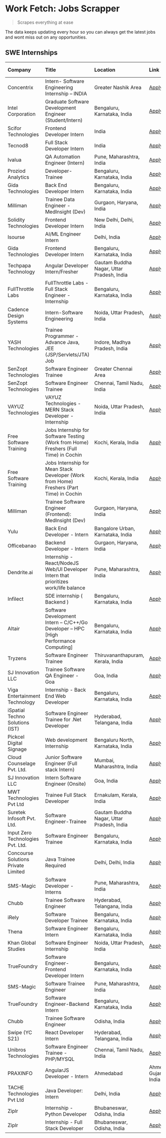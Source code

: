 # Work Fetch: Jobs Scrapper
> Scrapes everything at ease

The data keeps updating every hour so you can always get the latest jobs and wont miss out on any opportunities.

## SWE Internships
<!--START_SECTION:workfetch-->
| Company                             | Title                                                                                    | Location                                  | Link                                                                                                                                                                                                                                                                                                                   | Date Posted   |
|:------------------------------------|:-----------------------------------------------------------------------------------------|:------------------------------------------|:-----------------------------------------------------------------------------------------------------------------------------------------------------------------------------------------------------------------------------------------------------------------------------------------------------------------------|:--------------|
| Concentrix                          | Intern- Software Engineering Internship – INDIA                                          | Greater Nashik Area                       | [Apply](https://in.linkedin.com/jobs/view/intern-software-engineering-internship-%E2%80%93-india-at-concentrix-3838872481?refId=aK75CTDBfSzb0IO7goSvHw%3D%3D&trackingId=mnh0gpMK6lIY3t2VNsz0PQ%3D%3D&position=14&pageNum=0&trk=public_jobs_jserp-result_search-card)                                                   | 2024-02-27    |
| Intel Corporation                   | Graduate Software Development Engineer (Student/Intern)                                  | Bengaluru, Karnataka, India               | [Apply](https://in.linkedin.com/jobs/view/graduate-software-development-engineer-student-intern-at-intel-corporation-3839094175?refId=TqWcIYfgJRAPIkdJd15Rwg%3D%3D&trackingId=PjhGW9D2ZoMuKH6CTNIe9w%3D%3D&position=3&pageNum=2&trk=public_jobs_jserp-result_search-card)                                              | 2024-02-27    |
| Scifor Technologies                 | Frontend Developer Intern                                                                | India                                     | [Apply](https://in.linkedin.com/jobs/view/frontend-developer-intern-at-scifor-technologies-3839011953?refId=hMwyoDh8XkANi%2FoSJtqTDA%3D%3D&trackingId=j8edw32x4YgqUdfh2NdH6g%3D%3D&position=4&pageNum=3&trk=public_jobs_jserp-result_search-card)                                                                      | 2024-02-27    |
| Tecnod8                             | Full Stack Developer Intern                                                              | India                                     | [Apply](https://in.linkedin.com/jobs/view/full-stack-developer-intern-at-tecnod8-3834283868?refId=TqWcIYfgJRAPIkdJd15Rwg%3D%3D&trackingId=oafEIxXgqvqtA5rbxulG4w%3D%3D&position=8&pageNum=2&trk=public_jobs_jserp-result_search-card)                                                                                  | 2024-02-25    |
| Ivalua                              | QA Automation Engineer (Intern)                                                          | Pune, Maharashtra, India                  | [Apply](https://in.linkedin.com/jobs/view/qa-automation-engineer-intern-at-ivalua-3762560998?refId=hMwyoDh8XkANi%2FoSJtqTDA%3D%3D&trackingId=yHop%2FvE1xpy88lX0NohxVg%3D%3D&position=25&pageNum=3&trk=public_jobs_jserp-result_search-card)                                                                            | 2024-02-24    |
| Proziod Analytics                   | Developer-Trainee                                                                        | Bengaluru, Karnataka, India               | [Apply](https://in.linkedin.com/jobs/view/developer-trainee-at-proziod-analytics-3838200708?refId=JejKUqn6RYpyzpG05Vhk8A%3D%3D&trackingId=Re1zFE4fv%2FIEQz3YZ4VEoA%3D%3D&position=20&pageNum=1&trk=public_jobs_jserp-result_search-card)                                                                               | 2024-02-23    |
| Gida Technologies                   | Back End Developer Intern                                                                | Bengaluru, Karnataka, India               | [Apply](https://in.linkedin.com/jobs/view/back-end-developer-intern-at-gida-technologies-3836849295?refId=TqWcIYfgJRAPIkdJd15Rwg%3D%3D&trackingId=l%2BFw8rTV%2BnSfnv%2BF6vHsXQ%3D%3D&position=6&pageNum=2&trk=public_jobs_jserp-result_search-card)                                                                    | 2024-02-23    |
| Milliman                            | Trainee Data Engineer - MedInsight (Dev)                                                 | Gurgaon, Haryana, India                   | [Apply](https://in.linkedin.com/jobs/view/trainee-data-engineer-medinsight-dev-at-milliman-3789275187?refId=TqWcIYfgJRAPIkdJd15Rwg%3D%3D&trackingId=%2FfqVlJsIZ23ln%2FENOKv5WQ%3D%3D&position=9&pageNum=2&trk=public_jobs_jserp-result_search-card)                                                                    | 2024-02-23    |
| Solidity Technologies               | Frontend Developer Intern                                                                | New Delhi, Delhi, India                   | [Apply](https://in.linkedin.com/jobs/view/frontend-developer-intern-at-solidity-technologies-3831583934?refId=JejKUqn6RYpyzpG05Vhk8A%3D%3D&trackingId=AjvwfyLLOHxRzDlhHWrQMQ%3D%3D&position=13&pageNum=1&trk=public_jobs_jserp-result_search-card)                                                                     | 2024-02-22    |
| Isourse                             | AI/ML Engineer Intern                                                                    | Delhi, India                              | [Apply](https://in.linkedin.com/jobs/view/ai-ml-engineer-intern-at-isourse-3837826475?refId=TqWcIYfgJRAPIkdJd15Rwg%3D%3D&trackingId=PLiTbTRVNqsSKIpJWg0wxg%3D%3D&position=18&pageNum=2&trk=public_jobs_jserp-result_search-card)                                                                                       | 2024-02-22    |
| Gida Technologies                   | Frontend Developer Intern                                                                | Bengaluru, Karnataka, India               | [Apply](https://in.linkedin.com/jobs/view/frontend-developer-intern-at-gida-technologies-3836040945?refId=aK75CTDBfSzb0IO7goSvHw%3D%3D&trackingId=afNVNBnmNeGoGsOypdP%2FHA%3D%3D&position=21&pageNum=0&trk=public_jobs_jserp-result_search-card)                                                                       | 2024-02-21    |
| Techpapa Technology                 | Angular Developer Intern/Fresher                                                         | Gautam Buddha Nagar, Uttar Pradesh, India | [Apply](https://in.linkedin.com/jobs/view/angular-developer-intern-fresher-at-techpapa-technology-3834305862?refId=JejKUqn6RYpyzpG05Vhk8A%3D%3D&trackingId=YIw1exBJZM3d0gKJMW8s6w%3D%3D&position=16&pageNum=1&trk=public_jobs_jserp-result_search-card)                                                                | 2024-02-20    |
| FullThrottle Labs                   | FullThrottle Labs - Full Stack Engineer - Internship                                     | Bengaluru, Karnataka, India               | [Apply](https://in.linkedin.com/jobs/view/fullthrottle-labs-full-stack-engineer-internship-at-fullthrottle-labs-3829636016?refId=JejKUqn6RYpyzpG05Vhk8A%3D%3D&trackingId=oBnS4IHLC8P%2FqBzrHUsmAQ%3D%3D&position=22&pageNum=1&trk=public_jobs_jserp-result_search-card)                                                | 2024-02-17    |
| Cadence Design Systems              | Intern-Software Engineering                                                              | Noida, Uttar Pradesh, India               | [Apply](https://in.linkedin.com/jobs/view/intern-software-engineering-at-cadence-design-systems-3794689056?refId=TqWcIYfgJRAPIkdJd15Rwg%3D%3D&trackingId=E43LeW8TMrzWPLLVlMdeQA%3D%3D&position=14&pageNum=2&trk=public_jobs_jserp-result_search-card)                                                                  | 2024-02-17    |
| YASH Technologies                   | Trainee Programmer - Advance Java, JEE (JSP/Servlets/JTA) Job                            | Indore, Madhya Pradesh, India             | [Apply](https://in.linkedin.com/jobs/view/trainee-programmer-advance-java-jee-jsp-servlets-jta-job-at-yash-technologies-3811759183?refId=aK75CTDBfSzb0IO7goSvHw%3D%3D&trackingId=V4KHVjI0UyGGq83Zhm1SRw%3D%3D&position=13&pageNum=0&trk=public_jobs_jserp-result_search-card)                                          | 2024-02-13    |
| SenZopt Technologies                | Software Engineer Trainee                                                                | Greater Chennai Area                      | [Apply](https://in.linkedin.com/jobs/view/software-engineer-trainee-at-senzopt-technologies-3827688781?refId=JejKUqn6RYpyzpG05Vhk8A%3D%3D&trackingId=ehdNA8hD8kUPrcYqfzqZYQ%3D%3D&position=6&pageNum=1&trk=public_jobs_jserp-result_search-card)                                                                       | 2024-02-12    |
| SenZopt Technologies                | Software Engineer Trainee                                                                | Chennai, Tamil Nadu, India                | [Apply](https://in.linkedin.com/jobs/view/software-engineer-trainee-at-senzopt-technologies-3827686880?refId=JejKUqn6RYpyzpG05Vhk8A%3D%3D&trackingId=XLk4QU1QFoaLN8Wk%2BBu83w%3D%3D&position=17&pageNum=1&trk=public_jobs_jserp-result_search-card)                                                                    | 2024-02-12    |
| VAYUZ Technologies                  | VAYUZ Technologies - MERN Stack Developer - Internship                                   | Noida, Uttar Pradesh, India               | [Apply](https://in.linkedin.com/jobs/view/vayuz-technologies-mern-stack-developer-internship-at-vayuz-technologies-3822619356?refId=JejKUqn6RYpyzpG05Vhk8A%3D%3D&trackingId=N2lWxHynGEf9pwHKbRQJfw%3D%3D&position=21&pageNum=1&trk=public_jobs_jserp-result_search-card)                                               | 2024-02-10    |
| Free Software Training              | Jobs Internship for Software Testing (Work from Home) Freshers (Full Time) in Cochin     | Kochi, Kerala, India                      | [Apply](https://in.linkedin.com/jobs/view/jobs-internship-for-software-testing-work-from-home-freshers-full-time-in-cochin-at-free-software-training-3826557030?refId=TqWcIYfgJRAPIkdJd15Rwg%3D%3D&trackingId=D%2F3vrWWwWM4W4pG3gngnZg%3D%3D&position=19&pageNum=2&trk=public_jobs_jserp-result_search-card)           | 2024-02-10    |
| Free Software Training              | Jobs Internship for Mean Stack Developer (Work from Home) Freshers (Part Time) in Cochin | Kochi, Kerala, India                      | [Apply](https://in.linkedin.com/jobs/view/jobs-internship-for-mean-stack-developer-work-from-home-freshers-part-time-in-cochin-at-free-software-training-3826556130?refId=hMwyoDh8XkANi%2FoSJtqTDA%3D%3D&trackingId=VEpBYZ0%2FGuiaCI%2FOPXl%2BqQ%3D%3D&position=11&pageNum=3&trk=public_jobs_jserp-result_search-card) | 2024-02-10    |
| Milliman                            | Trainee Software Engineer (Frontend): MedInsight (Dev)                                   | Gurgaon, Haryana, India                   | [Apply](https://in.linkedin.com/jobs/view/trainee-software-engineer-frontend-medinsight-dev-at-milliman-3792874280?refId=aK75CTDBfSzb0IO7goSvHw%3D%3D&trackingId=OMgO%2FUvidhjTKt%2FC9bAqrA%3D%3D&position=4&pageNum=0&trk=public_jobs_jserp-result_search-card)                                                       | 2024-02-09    |
| Yulu                                | Back End Developer - Intern                                                              | Bangalore Urban, Karnataka, India         | [Apply](https://in.linkedin.com/jobs/view/back-end-developer-intern-at-yulu-3821682220?refId=aK75CTDBfSzb0IO7goSvHw%3D%3D&trackingId=t3lGExubdTw7g6AxUJzSIw%3D%3D&position=7&pageNum=0&trk=public_jobs_jserp-result_search-card)                                                                                       | 2024-02-04    |
| Officebanao                         | Backend Developer - Intern                                                               | Gurgaon, Haryana, India                   | [Apply](https://in.linkedin.com/jobs/view/backend-developer-intern-at-officebanao-3814263731?refId=aK75CTDBfSzb0IO7goSvHw%3D%3D&trackingId=YnwmGqPNTWkzyFtGMQI%2FWw%3D%3D&position=18&pageNum=0&trk=public_jobs_jserp-result_search-card)                                                                              | 2024-01-31    |
| Dendrite.ai                         | Internship - React/NodeJS Web/UI Developer Intern that prioritizes work/life balance     | Pune, Maharashtra, India                  | [Apply](https://in.linkedin.com/jobs/view/internship-react-nodejs-web-ui-developer-intern-that-prioritizes-work-life-balance-at-dendrite-ai-3818948068?refId=JejKUqn6RYpyzpG05Vhk8A%3D%3D&trackingId=Be4Dsv7%2BTiacEQCvOC%2FEkw%3D%3D&position=2&pageNum=1&trk=public_jobs_jserp-result_search-card)                   | 2024-01-31    |
| Infilect                            | SDE internship ( Backend )                                                               | Bengaluru, Karnataka, India               | [Apply](https://in.linkedin.com/jobs/view/sde-internship-backend-at-infilect-3815120558?refId=aK75CTDBfSzb0IO7goSvHw%3D%3D&trackingId=fmpu0xl%2B0vB%2BG%2Fjoe5b52g%3D%3D&position=19&pageNum=0&trk=public_jobs_jserp-result_search-card)                                                                               | 2024-01-25    |
| Altair                              | Software Development Intern – C/C++/Go Developer – HPC [High Performance Computing]      | Bengaluru, Karnataka, India               | [Apply](https://in.linkedin.com/jobs/view/software-development-intern-%E2%80%93-c-c%2B%2B-go-developer-%E2%80%93-hpc-high-performance-computing-at-altair-3809167074?refId=TqWcIYfgJRAPIkdJd15Rwg%3D%3D&trackingId=GWYS6BARk7ASnodF%2Fg0RyA%3D%3D&position=23&pageNum=2&trk=public_jobs_jserp-result_search-card)      | 2024-01-19    |
| Tryzens                             | Software Engineer Trainee                                                                | Thiruvananthapuram, Kerala, India         | [Apply](https://in.linkedin.com/jobs/view/software-engineer-trainee-at-tryzens-3809363491?refId=JejKUqn6RYpyzpG05Vhk8A%3D%3D&trackingId=Fm1wfgZBh884EFJyqM%2BB0Q%3D%3D&position=9&pageNum=1&trk=public_jobs_jserp-result_search-card)                                                                                  | 2024-01-18    |
| SJ Innovation LLC                   | Trainee Software QA Engineer - Goa                                                       | Goa, India                                | [Apply](https://in.linkedin.com/jobs/view/trainee-software-qa-engineer-goa-at-sj-innovation-llc-3804578231?refId=hMwyoDh8XkANi%2FoSJtqTDA%3D%3D&trackingId=iZm1PybCq8JeBc%2BIKv8uiQ%3D%3D&position=7&pageNum=3&trk=public_jobs_jserp-result_search-card)                                                               | 2024-01-18    |
| Viga Entertainment Technology       | Internship - Back End Web Developer                                                      | Bengaluru, Karnataka, India               | [Apply](https://in.linkedin.com/jobs/view/internship-back-end-web-developer-at-viga-entertainment-technology-3817712040?refId=hMwyoDh8XkANi%2FoSJtqTDA%3D%3D&trackingId=5oTiUb4B%2BQLlstsGv%2BBUoQ%3D%3D&position=9&pageNum=3&trk=public_jobs_jserp-result_search-card)                                                | 2024-01-17    |
| iSpatial Techno Solutions (IST)     | Software Engineer Trainee for .Net Developer                                             | Hyderabad, Telangana, India               | [Apply](https://in.linkedin.com/jobs/view/software-engineer-trainee-for-net-developer-at-ispatial-techno-solutions-ist-3826984352?refId=hMwyoDh8XkANi%2FoSJtqTDA%3D%3D&trackingId=E6x8vxUiQPJRpkF7499A%2FQ%3D%3D&position=6&pageNum=3&trk=public_jobs_jserp-result_search-card)                                        | 2024-01-16    |
| Pickcel Digital Signage             | Web development Internship                                                               | Bengaluru North, Karnataka, India         | [Apply](https://in.linkedin.com/jobs/view/web-development-internship-at-pickcel-digital-signage-3826062393?refId=JejKUqn6RYpyzpG05Vhk8A%3D%3D&trackingId=07hXZD1TYpA9lciny7imUg%3D%3D&position=24&pageNum=1&trk=public_jobs_jserp-result_search-card)                                                                  | 2024-01-15    |
| Cloud Counselage Pvt. Ltd.          | Junior Software Engineer (Full stack Intern)                                             | Mumbai, Maharashtra, India                | [Apply](https://in.linkedin.com/jobs/view/junior-software-engineer-full-stack-intern-at-cloud-counselage-pvt-ltd-3803132814?refId=aK75CTDBfSzb0IO7goSvHw%3D%3D&trackingId=%2BSc%2BT5gjjhIxJmWx4t97Nw%3D%3D&position=22&pageNum=0&trk=public_jobs_jserp-result_search-card)                                             | 2024-01-11    |
| SJ Innovation LLC                   | Intern Software Engineer (Onsite)                                                        | Goa, India                                | [Apply](https://in.linkedin.com/jobs/view/intern-software-engineer-onsite-at-sj-innovation-llc-3799959011?refId=JejKUqn6RYpyzpG05Vhk8A%3D%3D&trackingId=JTRLsB5pysU1SNNYkHU4LQ%3D%3D&position=12&pageNum=1&trk=public_jobs_jserp-result_search-card)                                                                   | 2024-01-11    |
| MWT Technologies Pvt Ltd            | Trainee Full Stack Developer                                                             | Ernakulam, Kerala, India                  | [Apply](https://in.linkedin.com/jobs/view/trainee-full-stack-developer-at-mwt-technologies-pvt-ltd-3800921715?refId=aK75CTDBfSzb0IO7goSvHw%3D%3D&trackingId=0fl77BYy2jbYOttMCGX7cw%3D%3D&position=5&pageNum=0&trk=public_jobs_jserp-result_search-card)                                                                | 2024-01-09    |
| Suretek Infosoft Pvt. Ltd.          | Software Engineer-Trainee                                                                | Gautam Buddha Nagar, Uttar Pradesh, India | [Apply](https://in.linkedin.com/jobs/view/software-engineer-trainee-at-suretek-infosoft-pvt-ltd-3800934643?refId=aK75CTDBfSzb0IO7goSvHw%3D%3D&trackingId=oI3rCUBByCePQ5L2cJACyA%3D%3D&position=15&pageNum=0&trk=public_jobs_jserp-result_search-card)                                                                  | 2024-01-09    |
| Input Zero Technologies Pvt. Ltd.   | Software Engineer Trainee                                                                | Bengaluru, Karnataka, India               | [Apply](https://in.linkedin.com/jobs/view/software-engineer-trainee-at-input-zero-technologies-pvt-ltd-3800927643?refId=JejKUqn6RYpyzpG05Vhk8A%3D%3D&trackingId=Yq6MxRuoVeekzu1Q4aVcsQ%3D%3D&position=3&pageNum=1&trk=public_jobs_jserp-result_search-card)                                                            | 2024-01-09    |
| Concourse Solutions Private Limited | Java Trainee Required                                                                    | Delhi, Delhi, India                       | [Apply](https://in.linkedin.com/jobs/view/java-trainee-required-at-concourse-solutions-private-limited-3800941190?refId=hMwyoDh8XkANi%2FoSJtqTDA%3D%3D&trackingId=Nk7SojHrZZrekUctNuBFTA%3D%3D&position=10&pageNum=3&trk=public_jobs_jserp-result_search-card)                                                         | 2024-01-09    |
| SMS-Magic                           | Software Developer -Interns                                                              | Pune, Maharashtra, India                  | [Apply](https://in.linkedin.com/jobs/view/software-developer-interns-at-sms-magic-3799485343?refId=JejKUqn6RYpyzpG05Vhk8A%3D%3D&trackingId=7sLHNV0SCpaPnLAq4gEYAA%3D%3D&position=5&pageNum=1&trk=public_jobs_jserp-result_search-card)                                                                                 | 2024-01-05    |
| Chubb                               | Trainee Software Engineer                                                                | Hyderabad, Telangana, India               | [Apply](https://in.linkedin.com/jobs/view/trainee-software-engineer-at-chubb-3811550279?refId=TqWcIYfgJRAPIkdJd15Rwg%3D%3D&trackingId=m3Cl%2Buc8P1ctFQxZ6yFd6A%3D%3D&position=13&pageNum=2&trk=public_jobs_jserp-result_search-card)                                                                                   | 2023-12-28    |
| iRely                               | Software Developer Trainee                                                               | Bengaluru, Karnataka, India               | [Apply](https://in.linkedin.com/jobs/view/software-developer-trainee-at-irely-3801577534?refId=aK75CTDBfSzb0IO7goSvHw%3D%3D&trackingId=xYsHhEbD1Jg%2B1RDC7p0FRw%3D%3D&position=8&pageNum=0&trk=public_jobs_jserp-result_search-card)                                                                                   | 2023-12-22    |
| Thena                               | Software Engineer Intern                                                                 | Bengaluru, Karnataka, India               | [Apply](https://in.linkedin.com/jobs/view/software-engineer-intern-at-thena-3778731751?refId=aK75CTDBfSzb0IO7goSvHw%3D%3D&trackingId=q1h7qCZvg%2FS2J6Ohst3gbQ%3D%3D&position=10&pageNum=0&trk=public_jobs_jserp-result_search-card)                                                                                    | 2023-12-05    |
| Khan Global Studies                 | Software Engineer Internship                                                             | Noida, Uttar Pradesh, India               | [Apply](https://in.linkedin.com/jobs/view/software-engineer-internship-at-khan-global-studies-3766942197?refId=JejKUqn6RYpyzpG05Vhk8A%3D%3D&trackingId=cFCWQmbYhzgx5XFs4LCufA%3D%3D&position=15&pageNum=1&trk=public_jobs_jserp-result_search-card)                                                                    | 2023-11-27    |
| TrueFoundry                         | Software Engineer- Frontend Developer Intern                                             | Bengaluru, Karnataka, India               | [Apply](https://in.linkedin.com/jobs/view/software-engineer-frontend-developer-intern-at-truefoundry-3790095058?refId=aK75CTDBfSzb0IO7goSvHw%3D%3D&trackingId=XGeiskz9ZxoCyYFSka0hRw%3D%3D&position=9&pageNum=0&trk=public_jobs_jserp-result_search-card)                                                              | 2023-11-24    |
| SMS-Magic                           | Software Trainee Engineer                                                                | Pune, Maharashtra, India                  | [Apply](https://in.linkedin.com/jobs/view/software-trainee-engineer-at-sms-magic-3761409781?refId=aK75CTDBfSzb0IO7goSvHw%3D%3D&trackingId=QoSr9r1MRL73tnZNTp9Lgg%3D%3D&position=24&pageNum=0&trk=public_jobs_jserp-result_search-card)                                                                                 | 2023-11-16    |
| TrueFoundry                         | Software Engineer-Backend Intern                                                         | Bengaluru, Karnataka, India               | [Apply](https://in.linkedin.com/jobs/view/software-engineer-backend-intern-at-truefoundry-3779508170?refId=aK75CTDBfSzb0IO7goSvHw%3D%3D&trackingId=txU8%2Bp7qonOdrXnMyHI4zQ%3D%3D&position=25&pageNum=0&trk=public_jobs_jserp-result_search-card)                                                                      | 2023-11-10    |
| Chubb                               | Trainee Software Engineer                                                                | Odisha, India                             | [Apply](https://in.linkedin.com/jobs/view/trainee-software-engineer-at-chubb-3756335100?refId=hMwyoDh8XkANi%2FoSJtqTDA%3D%3D&trackingId=P%2B%2B0%2FACQc288uyUL023rkQ%3D%3D&position=2&pageNum=3&trk=public_jobs_jserp-result_search-card)                                                                              | 2023-11-02    |
| Swipe (YC S21)                      | React Developer Intern                                                                   | Hyderabad, Telangana, India               | [Apply](https://in.linkedin.com/jobs/view/react-developer-intern-at-swipe-yc-s21-3737600089?refId=aK75CTDBfSzb0IO7goSvHw%3D%3D&trackingId=0ltjPqGCkb6Jj4mLIizHxQ%3D%3D&position=12&pageNum=0&trk=public_jobs_jserp-result_search-card)                                                                                 | 2023-10-13    |
| Unibros Technologies                | Software Engineer Trainee - PHP/MYSQL                                                    | Chennai, Tamil Nadu, India                | [Apply](https://in.linkedin.com/jobs/view/software-engineer-trainee-php-mysql-at-unibros-technologies-3656599241?refId=JejKUqn6RYpyzpG05Vhk8A%3D%3D&trackingId=WEB%2FXBbcm9hZ%2FNWywzmSAQ%3D%3D&position=7&pageNum=1&trk=public_jobs_jserp-result_search-card)                                                         | 2023-06-12    |
| PRAXINFO                            | AngularJS Developer - Intern | Ahmedabad                                                 | Ahmedabad, Gujarat, India                 | [Apply](https://in.linkedin.com/jobs/view/angularjs-developer-intern-ahmedabad-at-praxinfo-3656594961?refId=TqWcIYfgJRAPIkdJd15Rwg%3D%3D&trackingId=2QYLUwFvzUMoB9xh%2B%2Bkdog%3D%3D&position=24&pageNum=2&trk=public_jobs_jserp-result_search-card)                                                                   | 2023-06-12    |
| TACHE Technologies Pvt Ltd          | Java Developer: Intern                                                                   | Delhi, India                              | [Apply](https://in.linkedin.com/jobs/view/java-developer-intern-at-tache-technologies-pvt-ltd-3627622735?refId=TqWcIYfgJRAPIkdJd15Rwg%3D%3D&trackingId=DbFhXNzSaWP8qp6BcHcykg%3D%3D&position=15&pageNum=2&trk=public_jobs_jserp-result_search-card)                                                                    | 2023-06-06    |
| Ziplr                               | Internship - Python Developer                                                            | Bhubaneswar, Odisha, India                | [Apply](https://in.linkedin.com/jobs/view/internship-python-developer-at-ziplr-3645677592?refId=TqWcIYfgJRAPIkdJd15Rwg%3D%3D&trackingId=yixzw9OIkNOBYvb7jDdePQ%3D%3D&position=1&pageNum=2&trk=public_jobs_jserp-result_search-card)                                                                                    | 2023-06-02    |
| Ziplr                               | Internship - Full Stack Developer                                                        | Bhubaneswar, Odisha, India                | [Apply](https://in.linkedin.com/jobs/view/internship-full-stack-developer-at-ziplr-3645675705?refId=TqWcIYfgJRAPIkdJd15Rwg%3D%3D&trackingId=BTEggNvpXpeBG8t8T8NxFg%3D%3D&position=12&pageNum=2&trk=public_jobs_jserp-result_search-card)                                                                               | 2023-06-02    |
<!--END_SECTION:workfetch-->
